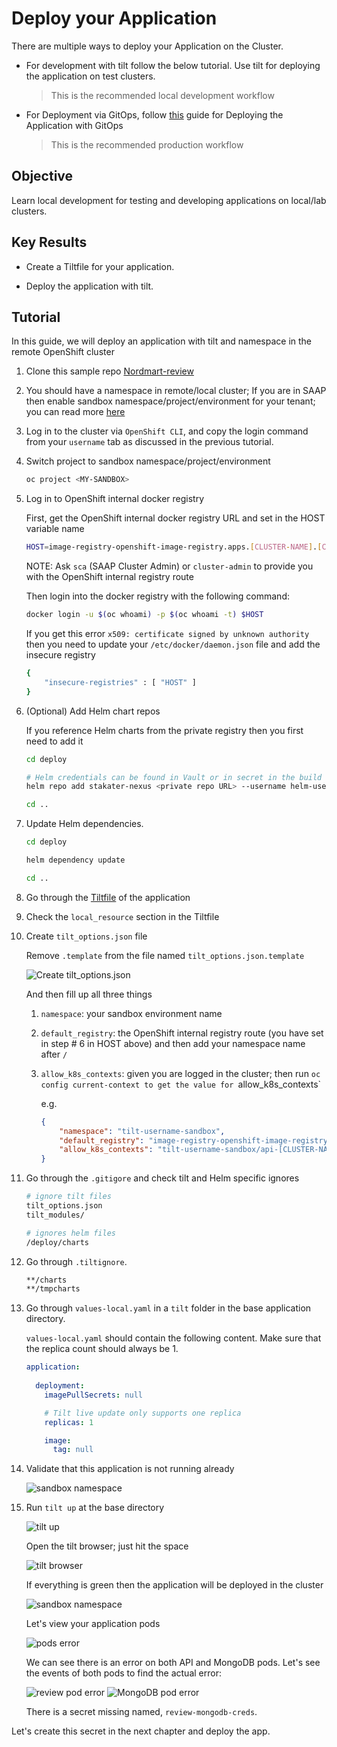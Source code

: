 # Deploy your Application

There are multiple ways to deploy your Application on the Cluster.

- For development with tilt follow the below tutorial. Use tilt for deploying the application on test clusters.

    > This is the recommended local development workflow

- For Deployment via GitOps, follow [this](../../../../for-delivery-engineers/tutorials/03-deploy-demo-app/deploy-demo-app.md) guide for Deploying the Application with GitOps

    > This is the recommended production workflow

## Objective

Learn local development for testing and developing applications on local/lab clusters.

## Key Results

- Create a Tiltfile for your application.

- Deploy the application with tilt.

## Tutorial

In this guide, we will deploy an application with tilt and namespace in the remote OpenShift cluster

1. Clone this sample repo [Nordmart-review](https://github.com/stakater-lab/stakater-nordmart-review)

1. You should have a namespace in remote/local cluster; If you are in SAAP then enable sandbox namespace/project/environment for your tenant; you can read more [here](https://docs.stakater.com/mto/main/customresources.html)

1. Log in to the cluster via `OpenShift CLI`, and copy the login command from your `username` tab as discussed in the previous tutorial.

1. Switch project to sandbox namespace/project/environment

    ```bash
    oc project <MY-SANDBOX>
    ```

1. Log in to OpenShift internal docker registry

    First, get the OpenShift internal docker registry URL and set in the HOST variable name

    ```bash
    HOST=image-registry-openshift-image-registry.apps.[CLUSTER-NAME].[CLUSTER-ID].kubeapp.cloud
    ```

    NOTE: Ask `sca` (SAAP Cluster Admin) or `cluster-admin` to provide you with the OpenShift internal registry route

    Then login into the docker registry with the following command:

    ```bash
    docker login -u $(oc whoami) -p $(oc whoami -t) $HOST
    ```

    If you get this error `x509: certificate signed by unknown authority` then you need to update your `/etc/docker/daemon.json` file and add the insecure registry

    ```bash
    {
        "insecure-registries" : [ "HOST" ]
    }
    ```

1. (Optional) Add Helm chart repos

    If you reference Helm charts from the private registry then you first need to add it

    ```sh
    cd deploy

    # Helm credentials can be found in Vault or in secret in the build namespace
    helm repo add stakater-nexus <private repo URL> --username helm-user-name --password ********

    cd ..
    ```

1. Update Helm dependencies.

    ```sh
    cd deploy

    helm dependency update

    cd ..
    ```

1. Go through the [Tiltfile](https://github.com/stakater-lab/stakater-nordmart-review/blob/main/Tiltfile) of the application

1. Check the `local_resource` section in the Tiltfile

1. Create `tilt_options.json` file

    Remove `.template` from the file named `tilt_options.json.template`

    ![Create tilt_options.json](images/tilt-options-json.png)

    And then fill up all three things

      1. `namespace`: your sandbox environment name
      1. `default_registry`: the OpenShift internal registry route (you have set in step # 6 in HOST above) and then add your namespace name after `/`
      1. `allow_k8s_contexts`: given you are logged in the cluster; then run `oc config current-context to get the value for `allow_k8s_contexts`

          e.g.

          ```json
          {
              "namespace": "tilt-username-sandbox",
              "default_registry": "image-registry-openshift-image-registry.apps.[CLUSTER-NAME].[CLUSTER-ID].kubeapp.cloud/tilt-username-sandbox",
              "allow_k8s_contexts": "tilt-username-sandbox/api-[CLUSTER-NAME]-[CLUSTER-ID]-kubeapp-cloud:6443/user@email.com"
          }
          ```

1. Go through the `.gitigore` and check tilt and Helm specific ignores

    ```sh
    # ignore tilt files
    tilt_options.json
    tilt_modules/

    # ignores helm files
    /deploy/charts
    ```

1. Go through `.tiltignore`.

    ```sh
    **/charts
    **/tmpcharts
    ```

1. Go through `values-local.yaml` in a `tilt` folder in the base application directory.

    `values-local.yaml` should contain the following content. Make sure that the replica count should always be 1.

    ```yaml
    application:
        
      deployment:
        imagePullSecrets: null

        # Tilt live update only supports one replica
        replicas: 1

        image:
          tag: null
    ```

1. Validate that this application is not running already

    ![sandbox namespace](images/sandbox-env-b4-tilt-up.png)

1. Run `tilt up` at the base directory

    ![tilt up](images/tilt-up.png)

    Open the tilt browser; just hit the space

    ![tilt browser](images/tilt-browser.png)

    If everything is green then the application will be deployed in the cluster

    ![sandbox namespace](images/pods.png)

    Let's view your application pods

    ![pods error](images/pods-error.png)

    We can see there is an error on both API and MongoDB pods. Let's see the events of both pods to find the actual error:

    ![review pod error](images/event-review.png)
    ![MongoDB pod error](images/events-mongodb.png)

    There is a secret missing named, `review-mongodb-creds`.

Let's create this secret in the next chapter and deploy the app.
